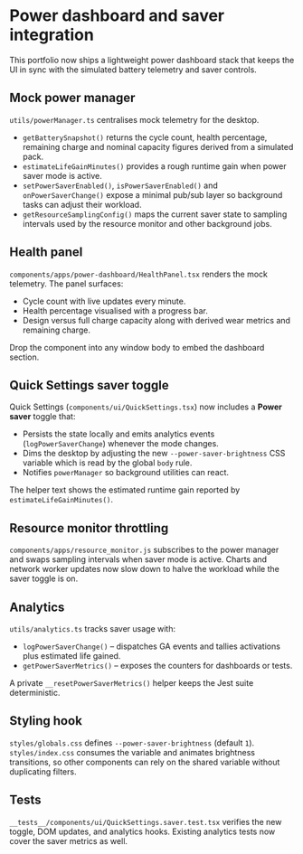 # Power dashboard and saver integration

This portfolio now ships a lightweight power dashboard stack that keeps the UI in sync
with the simulated battery telemetry and saver controls.

## Mock power manager

`utils/powerManager.ts` centralises mock telemetry for the desktop.

- `getBatterySnapshot()` returns the cycle count, health percentage, remaining charge and
  nominal capacity figures derived from a simulated pack.
- `estimateLifeGainMinutes()` provides a rough runtime gain when power saver mode is active.
- `setPowerSaverEnabled()`, `isPowerSaverEnabled()` and `onPowerSaverChange()` expose a
  minimal pub/sub layer so background tasks can adjust their workload.
- `getResourceSamplingConfig()` maps the current saver state to sampling intervals used by
  the resource monitor and other background jobs.

## Health panel

`components/apps/power-dashboard/HealthPanel.tsx` renders the mock telemetry. The panel
surfaces:

- Cycle count with live updates every minute.
- Health percentage visualised with a progress bar.
- Design versus full charge capacity along with derived wear metrics and remaining charge.

Drop the component into any window body to embed the dashboard section.

## Quick Settings saver toggle

Quick Settings (`components/ui/QuickSettings.tsx`) now includes a **Power saver** toggle that:

- Persists the state locally and emits analytics events (`logPowerSaverChange`) whenever the
  mode changes.
- Dims the desktop by adjusting the new `--power-saver-brightness` CSS variable which is read
  by the global `body` rule.
- Notifies `powerManager` so background utilities can react.

The helper text shows the estimated runtime gain reported by `estimateLifeGainMinutes()`.

## Resource monitor throttling

`components/apps/resource_monitor.js` subscribes to the power manager and swaps sampling
intervals when saver mode is active. Charts and network worker updates now slow down to
halve the workload while the saver toggle is on.

## Analytics

`utils/analytics.ts` tracks saver usage with:

- `logPowerSaverChange()` – dispatches GA events and tallies activations plus estimated life
  gained.
- `getPowerSaverMetrics()` – exposes the counters for dashboards or tests.

A private `__resetPowerSaverMetrics()` helper keeps the Jest suite deterministic.

## Styling hook

`styles/globals.css` defines `--power-saver-brightness` (default `1`). `styles/index.css`
consumes the variable and animates brightness transitions, so other components can rely on
the shared variable without duplicating filters.

## Tests

`__tests__/components/ui/QuickSettings.saver.test.tsx` verifies the new toggle, DOM updates,
and analytics hooks. Existing analytics tests now cover the saver metrics as well.
